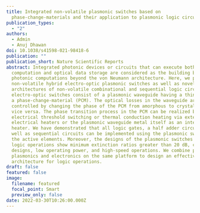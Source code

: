 ```yaml
---
title: Integrated non-volatile plasmonic switches based on
  phase-change-materials and their application to plasmonic logic circuits
publication_types:
  - "2"
authors:
  - Admin
  - Anuj Dhawan
doi: 10.1038/s41598-021-98418-6
publication: ""
publication_short: Nature Scientific Reports
abstract: Integrated photonic devices or circuits that can execute both optical
  computation and optical data storage are considered as the building blocks for
  photonic computations beyond the von Neumann architecture. Here, we present
  non-volatile hybrid electro-optic plasmonic switches as well as novel
  architectures of non-volatile combinational and sequential logic circuits. The
  electro-optic switches consist of a plasmonic waveguide having a thin layer of
  a phase-change-material (PCM). The optical losses in the waveguide are
  controlled by changing the phase of the PCM from amorphous to crystalline and
  vice versa. The phase transition process in the PCM can be realized by
  electrical threshold switching or thermal conduction heating via external
  electrical heaters or the plasmonic waveguide metal itself as an integrated
  heater. We have demonstrated that all logic gates, a half adder circuit, as
  well as sequential circuits can be implemented using the plasmonic switches as
  the active elements. Moreover, the designs of the plasmonic switches and the
  logic operations show minimum extinction ratios greater than 20 dB, compact
  designs, low operating power, and high-speed operations. We combine photonics,
  plasmonics and electronics on the same platform to design an effective
  architecture for logic operations.
draft: false
featured: false
image:
  filename: featured
  focal_point: Smart
  preview_only: false
date: 2022-03-30T10:26:00.000Z
---
```

